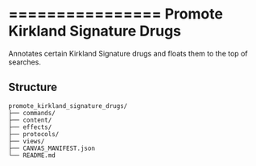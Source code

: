 ================
Promote Kirkland Signature Drugs
================

Annotates certain Kirkland Signature drugs and floats them to the top of searches.

## Structure

```
promote_kirkland_signature_drugs/
├── commands/
├── content/
├── effects/
├── protocols/
├── views/
├── CANVAS_MANIFEST.json
└── README.md
```
